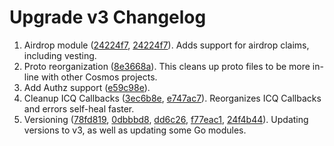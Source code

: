 # Upgrade v3 Changelog

1. Airdrop module ([24224f7](https://github.com/TessorNetwork/tessor/commit/9be3314f7bca7e91f099d27ca11177639b76b468), [24224f7](https://github.com/TessorNetwork/tessor/commit/24224f7386e7ee56781e7d254f9a48fab60a3bed)). Adds support for airdrop claims, including vesting. 
2. Proto reorganization ([8e3668a](https://github.com/TessorNetwork/tessor/commit/8e3668a8e87381fb0f470ab60e4f0ba8590139cc)). This cleans up proto files to be more in-line with other Cosmos projects. 
3. Add Authz support ([e59c98e](https://github.com/TessorNetwork/tessor/commit/e59c98e7bce574fa53e6e70222a80b974d84db3b)).
4. Cleanup ICQ Callbacks ([3ec6b8e](https://github.com/TessorNetwork/tessor/commit/3ec6b8ebe9f4ba49aed3d671432a9d77e61b095a), [e747ac7](https://github.com/TessorNetwork/tessor/commit/e747ac7bdd9385fdaa7d5cd6f2926f7efd519480)). Reorganizes ICQ Callbacks and errors self-heal faster. 
5. Versioning ([78fd819](https://github.com/TessorNetwork/tessor/commit/78fd81918fe8f763f10525770eba1fee0a6dbe25), [0dbbbd8](https://github.com/TessorNetwork/tessor/commit/0dbbbd867ffad5b331d09c155dca53a3f581ad5c), [dd6c26](https://github.com/TessorNetwork/tessor/commit/dd6c264ea09448130484f7289eb085eb8bdb5766), [f77eac1](https://github.com/TessorNetwork/tessor/commit/f77eac106291a59fd839c128f6aa9adb974eb7ef), [24f4b44](https://github.com/TessorNetwork/tessor/commit/24f4b44e85518c0e800605265486af5f55f02693)). Updating versions to v3, as well as updating some Go modules.

